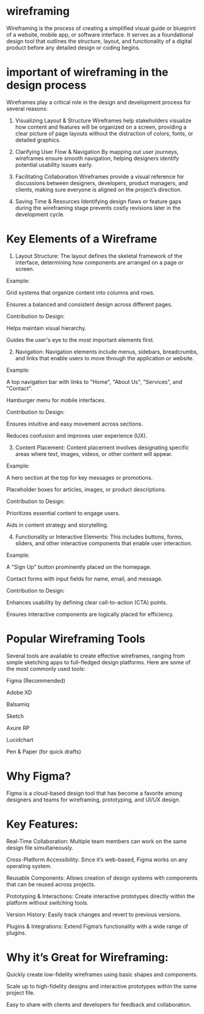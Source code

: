 # wireframing
Wireframing is the process of creating a simplified visual guide or blueprint of a website, mobile app, or software interface. It serves as a foundational design tool that outlines the structure, layout, and functionality of a digital product before any detailed design or coding begins.
# important of wireframing in the design process
Wireframes play a critical role in the design and development process for several reasons:

1. Visualizing Layout & Structure
Wireframes help stakeholders visualize how content and features will be organized on a screen, providing a clear picture of page layouts without the distraction of colors, fonts, or detailed graphics.

2. Clarifying User Flow & Navigation
By mapping out user journeys, wireframes ensure smooth navigation, helping designers identify potential usability issues early.

3. Facilitating Collaboration
Wireframes provide a visual reference for discussions between designers, developers, product managers, and clients, making sure everyone is aligned on the project’s direction.

4. Saving Time & Resources
Identifying design flaws or feature gaps during the wireframing stage prevents costly revisions later in the development cycle.
# Key Elements of a Wireframe
1. Layout Structure:
The layout defines the skeletal framework of the interface, determining how components are arranged on a page or screen.

Example:

Grid systems that organize content into columns and rows.

Ensures a balanced and consistent design across different pages.

Contribution to Design:

Helps maintain visual hierarchy.

Guides the user's eye to the most important elements first.

2. Navigation:
Navigation elements include menus, sidebars, breadcrumbs, and links that enable users to move through the application or website.

Example:

A top navigation bar with links to "Home", "About Us", "Services", and "Contact".

Hamburger menu for mobile interfaces.

Contribution to Design:

Ensures intuitive and easy movement across sections.

Reduces confusion and improves user experience (UX).

3. Content Placement:
Content placement involves designating specific areas where text, images, videos, or other content will appear.

Example:

A hero section at the top for key messages or promotions.

Placeholder boxes for articles, images, or product descriptions.

Contribution to Design:

Prioritizes essential content to engage users.

Aids in content strategy and storytelling.

4. Functionality or Interactive Elements:
This includes buttons, forms, sliders, and other interactive components that enable user interaction.

Example:

A "Sign Up" button prominently placed on the homepage.

Contact forms with input fields for name, email, and message.

Contribution to Design:

Enhances usability by defining clear call-to-action (CTA) points.

Ensures interactive components are logically placed for efficiency.
# Popular Wireframing Tools
Several tools are available to create effective wireframes, ranging from simple sketching apps to full-fledged design platforms. Here are some of the most commonly used tools:

Figma (Recommended)

Adobe XD

Balsamiq

Sketch

Axure RP

Lucidchart

Pen & Paper (for quick drafts)

# Why Figma?
Figma is a cloud-based design tool that has become a favorite among designers and teams for wireframing, prototyping, and UI/UX design.

# Key Features:

Real-Time Collaboration: Multiple team members can work on the same design file simultaneously.

Cross-Platform Accessibility: Since it’s web-based, Figma works on any operating system.

Reusable Components: Allows creation of design systems with components that can be reused across projects.

Prototyping & Interactions: Create interactive prototypes directly within the platform without switching tools.

Version History: Easily track changes and revert to previous versions.

Plugins & Integrations: Extend Figma’s functionality with a wide range of plugins.

# Why it’s Great for Wireframing:

Quickly create low-fidelity wireframes using basic shapes and components.

Scale up to high-fidelity designs and interactive prototypes within the same project file.

Easy to share with clients and developers for feedback and collaboration.

